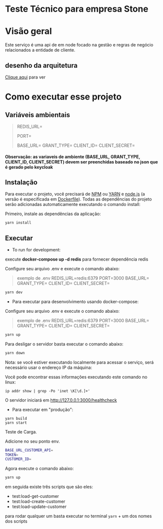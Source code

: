 # Teste Técnico para empresa Stone

# Visão geral

Este serviço é uma api de em node focado na gestão e regras de negócio relacionados a entidade de cliente.

## desenho da arquitetura

[Clique aqui](./docs/architecture.md) para ver

# Como executar esse projeto

## Variáveis ​​ambientais
<blockquote>
REDIS_URL=

PORT=

BASE_URL=
GRANT_TYPE=
CLIENT_ID=
CLIENT_SECRET=

</blockquote>

#### Observação: as variaveis de ambiente (BASE_URL, GRANT_TYPE, CLIENT_ID, CLIENT_SECRET) devem ser preenchidas baseado no json que é gerado pelo keycloak
## Instalação

Para executar o projeto, você precisará de [NPM](https://www.npmjs.com/) ou [YARN](https://yarnpkg.com/) e [node.js](https://nodejs.org/en/) (a versão é especificada em [Dockerfile](Dockerfile)). Todas as dependências do projeto serão adicionadas automaticamente executando o comando install:

Primeiro, instale as dependências da aplicação:

```  bash
yarn install
```

## Executar

- To run for development:

execute **docker-compose up -d redis** para fornecer dependência redis

Configure seu arquivo .env e execute o comando abaixo:
<blockquote>

exemplo de .env
REDIS_URL=redis:6379
PORT=3000
BASE_URL=
GRANT_TYPE=
CLIENT_ID=
CLIENT_SECRET=

</blockquote>

```  bash
yarn dev
```

- Para executar para desenvolvimento usando docker-compose:

Configure seu arquivo .env e execute o comando abaixo:
<blockquote>

exemplo de .env
REDIS_URL=redis:6379
PORT=3000
BASE_URL=
GRANT_TYPE=
CLIENT_ID=
CLIENT_SECRET=

</blockquote>

``` bash
yarn up
```
Para desligar o servidor basta executar o comando abaixo:

``` bash
yarn down
```

Nota: se você estiver executando localmente para acessar o serviço, será necessário usar o endereço IP da máquina:

Você pode encontrar essas informações executando este comando no linux:

```
ip addr show | grep -Po 'inet \K[\d.]+'
```

O servidor iniciará em http://127.0.0.1:3000/healthcheck


- Para executar em "produção":

```
yarn build
yarn start
```


Teste de Carga.

Adicione no seu ponto env.
``` bash
BASE_URL_CUSTOMER_API=
TOKEN=
CUSTOMER_ID=
```

Agora execute o comando abaixo: 

``` bash
yarn up
```


em seguida existe três scripts que são eles:

- test:load-get-customer
- test:load-create-customer
- test:load-update-customer

para rodar qualquer um basta executar no terminal `yarn` + um dos nomes dos scripts

